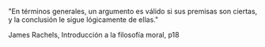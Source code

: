 "En términos generales, un argumento es válido si sus premisas son ciertas, y la conclusión le sigue lógicamente de ellas."

James Rachels, Introducción a la filosofía moral, p18